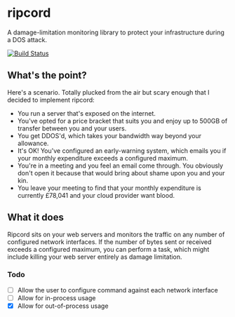 # ripcord
A damage-limitation monitoring library to protect your infrastructure during a DOS attack.

[![Build Status](https://travis-ci.org/codingconcepts/ripcord.svg?branch=master)](https://travis-ci.org/codingconcepts/ripcord)

## What's the point?

Here's a scenario.  Totally plucked from the air but scary enough that I decided to implement ripcord:

* You run a server that's exposed on the internet.
* You've opted for a price bracket that suits you and enjoy up to 500GB of transfer between you and your users.
* You get DDOS'd, which takes your bandwidth way beyond your allowance.
* It's OK!  You've configured an early-warning system, which emails you if your monthly expenditure exceeds a configured maximum.
* You're in a meeting and you feel an email come through.  You obviously don't open it because that would bring about shame upon you and your kin.
* You leave your meeting to find that your monthly expenditure is currently £78,041 and your cloud provider want blood.

## What it does

Ripcord sits on your web servers and monitors the traffic on any number of configured network interfaces.  If the number of bytes sent or received exceeds a configured maximum, you can perform a task, which might include killing your web server entirely as damage limitation.

### Todo

- [ ] Allow the user to configure command against each network interface
- [ ] Allow for in-process usage
- [x] Allow for out-of-process usage
